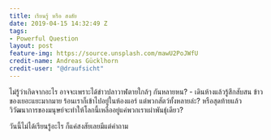 ```yaml
---
title: เรียนรู้ หรือ สงสัย
date: 2019-04-15 14:32:49 Z
tags:
- Powerful Question
layout: post
feature-img: https://source.unsplash.com/mawU2PoJWfU
credit-name: Andreas Gücklhorn
credit-user: "@draufsicht"
---
```


ไม่รู้ว่าเกิดจากอะไร อาจจะเพราะได้ข่าวปลาวาฬตายใกล้ๆ กันหลายหน? - เดินห้างแล้วรู้สึกสับสน ข้าวของเยอะแยะมากมาย ร้อนเราก็เข้าไปอยู่ในห้องแอร์ แต่พวกสัตว์ทั้งหลายล่ะ? หรือสุดท้ายแล้ววิวัฒนาการของมนุษย์จะทำให้โลกนี้เหลืออยู่แค่พวกเราเผ่าพันธุ์เดียว?

วันนี้ไม่ได้เรียนรู้อะไร ก็แค่สงสัยเลยมีแต่คำถาม
